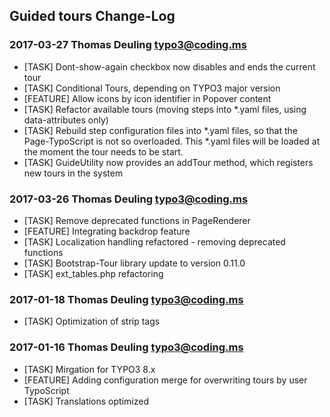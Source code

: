 ## Guided tours Change-Log

### 2017-03-27  Thomas Deuling  <typo3@coding.ms>

*	[TASK] Dont-show-again checkbox now disables and ends the current tour
*	[TASK] Conditional Tours, depending on TYPO3 major version
*	[FEATURE] Allow icons by icon identifier in Popover content
*	[TASK] Refactor available tours (moving steps into *.yaml files, using data-attributes only)
*	[TASK] Rebuild step configuration files into *.yaml files, so that the Page-TypoScript is not so overloaded. This 
	*.yaml files will be loaded at the moment the tour needs to be start.
*	[TASK] GuideUtility now provides an addTour method, which registers new tours in the system

### 2017-03-26  Thomas Deuling  <typo3@coding.ms>

*	[TASK] Remove deprecated functions in PageRenderer
*	[FEATURE] Integrating backdrop feature
*	[TASK] Localization handling refactored - removing deprecated functions
*	[TASK] Bootstrap-Tour library update to version 0.11.0
*	[TASK] ext_tables.php refactoring

### 2017-01-18  Thomas Deuling  <typo3@coding.ms>

*	[TASK] Optimization of strip tags

### 2017-01-16  Thomas Deuling  <typo3@coding.ms>

*	[TASK] Mirgation for TYPO3 8.x
*	[FEATURE] Adding configuration merge for overwriting tours by user TypoScript
*	[TASK] Translations optimized